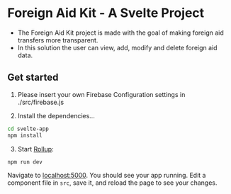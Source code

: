 # Foreign Aid Kit - A Svelte Project
* The Foreign Aid Kit project is made with the goal of making foreign aid transfers more transparent.
* In this solution the user can view, add, modify and delete foreign aid data.

## Get started

1) Please insert your own Firebase Configuration settings in ./src/firebase.js 

2) Install the dependencies...

```bash
cd svelte-app
npm install
```

3) Start [Rollup](https://rollupjs.org):

```bash
npm run dev
```

Navigate to [localhost:5000](http://localhost:5000). You should see your app running. Edit a component file in `src`, save it, and reload the page to see your changes.